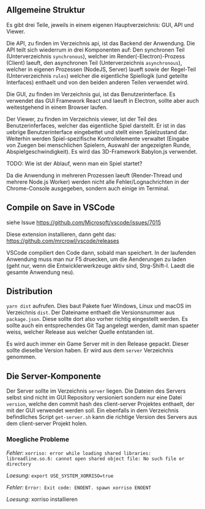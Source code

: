 ## Allgemeine Struktur

Es gibt drei Teile, jeweils in einem eigenen Hauptverzeichnis: GUI, API und Viewer.

Die API, zu finden im Verzeichnis api, ist das Backend der Anwendung. Die API teilt sich wiederrum in drei Komponenten auf: Den synchronen Teil (Unterverzeichnis `synchronous`), welcher im Render(-Electron)-Prozess (Client) laeuft, den asynchronen Teil (Unterverzeichnis `asynchronous`), welcher in eigenen Prozessen (NodeJS, Server) laueft sowie der Regel-Teil (Unterverzeichnis `rules`) welcher die eigentliche Spiellogik (und geteilte Interfaces) enthaelt und von den beiden anderen Teilen verwendet wird.

Die GUI, zu finden im Verzeichnis gui, ist das Benutzerinterface. Es verwendet das GUI Framework React und laeuft in Electron, sollte aber auch weitestgehend in einem Browser laufen.

Der Viewer, zu finden im Verzeichnis viewer, ist der Teil des Benutzerinferfaces, welcher das eigentliche Spiel darstellt. Er ist in das uebrige Benutzerinterface eingebettet und stellt einen Spielzustand dar. Weiterhin werden Spiel-spezifische Kontrollelemente verwaltet (Eingabe von Zuegen bei menschlichen Spielern, Auswahl der angezeigten Runde, Abspielgeschwindigkeit). Es wird das 3D-Framework Babylon.js verwendet.

TODO: Wie ist der Ablauf, wenn man ein Spiel startet?

Da die Anwendung in mehreren Prozessen laeuft (Render-Thread und mehrere Node.js Worker) werden nicht alle Fehler/Lognachrichten in der Chrome-Console ausgegeben, sondern auch einige im Terminal.

## Compile on Save in VSCode

siehe Issue https://github.com/Microsoft/vscode/issues/7015

Diese extension installieren, dann geht das: https://github.com/mrcrowl/vscode/releases

VSCode compiliert den Code dann, sobald man speichert. In der laufenden Anwendung muss man nur F5 druecken, um die Aenderungen zu laden (geht nur, wenn die Entwicklerwerkzeuge aktiv sind, Strg-Shift-I. Laedt die gesamte Anwendung neu).

## Distribution

`yarn dist` aufrufen. Dies baut Pakete fuer Windows, Linux und macOS im Verzeichnis `dist`. Der Dateiname enthaelt die Versionsnummer aus `package.json`. Diese sollte dort also vorher richtig eingestellt werden. Es sollte auch ein entsprechendes Git Tag angelegt werden, damit man spaeter weiss, welcher Release aus welcher Quelle entstanden ist.

Es wird auch immer ein Game Server mit in den Release gepackt. Dieser sollte dieselbe Version haben. Er wird aus dem `server` Verzeichnis genommen.

## Die Server-Komponente

Der Server sollte im Verzeichnis `server` liegen. Die Dateien des Servers selbst sind nicht im GUI Repository versioniert sondern nur eine Datei `version`, welche den commit hash des client-server Projektes enthaelt, der mit der GUI verwendet werden soll. Ein ebenfalls in dem Verzeichnis befindliches Script `get-server.sh` kann die richtige Version des Servers aus dem client-server Projekt holen.

### Moegliche Probleme

*Fehler:* `xorriso: error while loading shared libraries: libreadline.so.6: cannot open shared object file: No such file or directory`

*Loesung:* `export USE_SYSTEM_XORRISO=true`

*Fehler:* `Error: Exit code: ENOENT. spawn xorriso ENOENT`

*Loesung:* xorriso installieren
